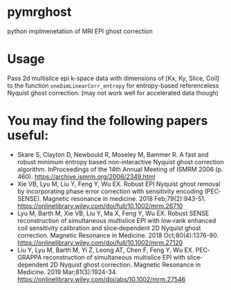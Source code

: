 # pymrghost
python implmenetation of MRI EPI ghost correction

# Usage
Pass 2d multislice epi k-space data with dimensions of [Kx, Ky, Slice, Coil] to the function `oneDimLinearCorr_entropy` for entropy-based referenceless Nyquist ghost correction. (may not work well for accelerated data though)

# You may find the following papers useful:
- Skare S, Clayton D, Newbould R, Moseley M, Bammer R. A fast and robust minimum entropy based non-interactive Nyquist ghost correction algorithm. InProceedings of the 14th Annual Meeting of ISMRM 2006 (p. 460). https://archive.ismrm.org/2006/2349.html
- Xie VB, Lyu M, Liu Y, Feng Y, Wu EX. Robust EPI Nyquist ghost removal by incorporating phase error correction with sensitivity encoding (PEC‐SENSE). Magnetic resonance in medicine. 2018 Feb;79(2):943-51. https://onlinelibrary.wiley.com/doi/full/10.1002/mrm.26710
- Lyu M, Barth M, Xie VB, Liu Y, Ma X, Feng Y, Wu EX. Robust SENSE reconstruction of simultaneous multislice EPI with low‐rank enhanced coil sensitivity calibration and slice‐dependent 2D Nyquist ghost correction. Magnetic Resonance in Medicine. 2018 Oct;80(4):1376-90. https://onlinelibrary.wiley.com/doi/full/10.1002/mrm.27120
- Liu Y, Lyu M, Barth M, Yi Z, Leong AT, Chen F, Feng Y, Wu EX. PEC‐GRAPPA reconstruction of simultaneous multislice EPI with slice‐dependent 2D Nyquist ghost correction. Magnetic Resonance in Medicine. 2019 Mar;81(3):1924-34. https://onlinelibrary.wiley.com/doi/abs/10.1002/mrm.27546
